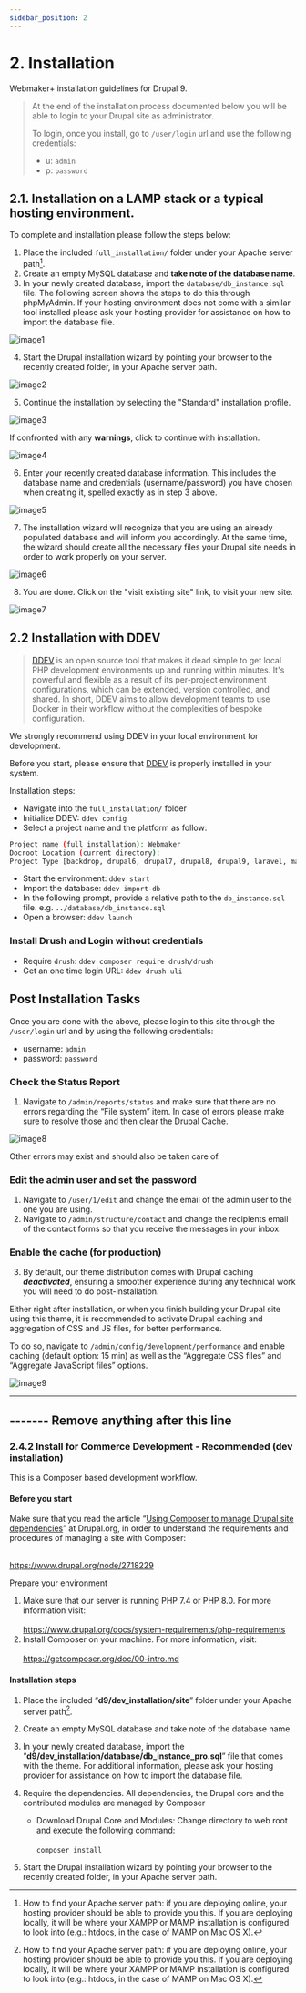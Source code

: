```yaml
---
sidebar_position: 2
---
```


# 2. Installation

Webmaker+ installation guidelines for Drupal 9. 

> At the end of the installation process documented below you will be able to login to your Drupal site as administrator. 
> 
> To login, once you install, go to `/user/login` url and use the following credentials:
> * u: `admin`
> * p: `password`


## 2.1. Installation on a LAMP stack or a typical hosting environment.
To complete and installation please follow the steps below:

1. Place the included `full_installation/` folder under your Apache server path[^1].
2. Create an empty MySQL database and **take note of the database name**.
3. In your newly created database, import the `database/db_instance.sql` file. The following screen shows the steps to do this through phpMyAdmin. If your hosting environment does not come with a similar tool installed please ask your hosting provider for assistance on how to import the database file.

![image1](./img/2.1_image1.jpg)

4. Start the Drupal installation wizard by pointing your browser to the recently created folder, in your Apache server path.

![image2](./img/2.1_image2.jpg)

5. Continue the installation by selecting the "Standard" installation profile.

![image3](./img/2.1_image3.jpg)

If confronted with any **warnings**, click to continue with installation.

![image4](./img/2.1_image4.png)

6. Enter your recently created database information. This includes the database name and credentials (username/password) you have chosen when creating it, spelled exactly as in step 3 above.

![image5](./img/2.1_image5.jpg)

7. The installation wizard will recognize that you are using an already populated database and will inform you accordingly. At the same time, the wizard should create all the necessary files your Drupal site needs in order to work properly on your server.

![image6](./img/2.1_image6.jpg)

8. You are done. Click on the "visit existing site" link, to visit your new site.

![image7](./img/2.1_image7.jpg)


## 2.2 Installation with DDEV
> [DDEV](https://ddev.readthedocs.io/) is an open source tool that makes it dead simple to get local PHP development environments up and running within minutes. It's powerful and flexible as a result of its per-project environment configurations, which can be extended, version controlled, and shared. In short, DDEV aims to allow development teams to use Docker in their workflow without the complexities of bespoke configuration.

We strongly recommend using DDEV in your local environment for development. 

Before you start, please ensure that [DDEV](https://ddev.readthedocs.io/en/latest/users/install/) is properly installed in your system. 

Installation steps:
* Navigate into the `full_installation/` folder
* Initialize DDEV: `ddev config`
* Select a project name and the platform as follow:

```bash
Project name (full_installation): Webmaker
Docroot Location (current directory):
Project Type [backdrop, drupal6, drupal7, drupal8, drupal9, laravel, magento, magento2, php, shopware6, typo3, wordpress] (drupal9):
```
* Start the environment: `ddev start`
* Import the database: `ddev import-db`
* In the following prompt, provide a relative path to the `db_instance.sql` file. e.g. `../database/db_instance.sql`
* Open a browser: `ddev launch` 

### Install Drush and Login without credentials
* Require `drush`: `ddev composer require drush/drush`
* Get an one time login URL: `ddev drush uli` 


## Post Installation Tasks
Once you are done with the above, please login to this site through the `/user/login` url and by using the following credentials:
- username: `admin`
- password: `password`

### Check the Status Report
1. Navigate to `/admin/reports/status` and make sure that there are no errors regarding the “File system” item. In case of errors please make sure to resolve those and then clear the Drupal Cache.

![image8](./img/2.1_image8.jpg)

Other errors may exist and should also be taken care of.

### Edit the admin user and set the password
1. Navigate to `/user/1/edit` and change the email of the admin user to the one you are using.
2. Navigate to `/admin/structure/contact` and change the recipients email of the contact forms so that you receive the messages in your inbox.


### Enable the cache (for production)
3. By default, our theme distribution comes with Drupal caching ***deactivated***, ensuring a smoother experience during any technical work you will need to do post-installation.

Either right after installation, or when you finish building your Drupal site using this theme, it is recommended to activate Drupal caching and aggregation of CSS and JS files, for better performance.

To do so, navigate to `/admin/config/development/performance` and enable caching (default option: 15 min) as well as the “Aggregate CSS files” and “Aggregate JavaScript files” options.

![image9](./img/2.1_image9.jpg)

--------------------------------------------
------- Remove anything after this line
--------------------------------------------

### 2.4.2 Install for Commerce Development - Recommended (dev installation)

This is a Composer based development workflow.

#### Before you start

Make sure that you read the article “[Using Composer to manage Drupal site dependencies](https://www.drupal.org/node/2718229)” at Drupal.org, in order to understand the requirements and procedures of managing a site with Composer:<br></br>

https://www.drupal.org/node/2718229

Prepare your environment

1. Make sure that our server is running PHP 7.4 or PHP 8.0. For more information visit:<br></br> 
https://www.drupal.org/docs/system-requirements/php-requirements
2. Install Composer on your machine. For more information, visit:<br></br> 
https://getcomposer.org/doc/00-intro.md

#### Installation steps


1. Place the included “**d9/dev_installation/site**” folder under your Apache server path[^1].
2. Create an empty MySQL database and take note of the database name.
3. In your newly created database, import the “**d9/dev_installation/database/db_instance_pro.sql**” file that comes with the theme. For additional information, please ask your hosting provider for assistance on how to import the database file.
4. Require the dependencies. All dependencies, the Drupal core and the contributed modules are managed by Composer

    - Download Drupal Core and Modules:
            Change directory to web root and execute the following command:<br></br>
            ``composer install``

5. Start the Drupal installation wizard by pointing your browser to the recently created folder, in your Apache server path.

[^1]: How to find your Apache server path: if you are deploying online, your hosting provider should be able to provide you this. If you are deploying locally, it will be where your XAMPP or MAMP installation is configured to look into (e.g.: htdocs, in the case of MAMP on Mac OS X).
